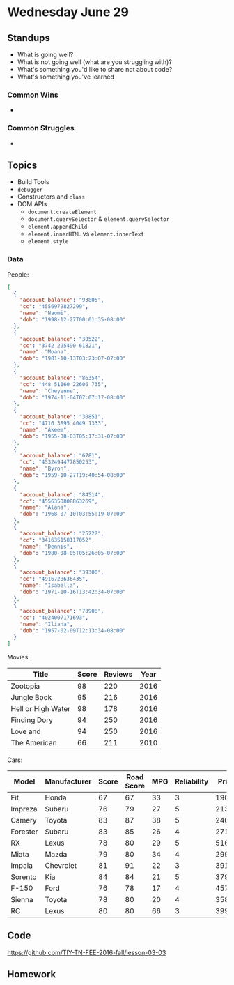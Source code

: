 # Wednesday June 29


## Standups

* What is going well?
* What is not going well (what are you struggling with)?
* What's something you'd like to share not about code?
* What's something you've learned

### Common Wins

*

### Common Struggles

*

## Topics

- Build Tools
- `debugger`
- Constructors and `class`
- DOM APIs
  - `document.createElement`
  - `document.querySelector` & `element.querySelector`
  - `element.appendChild`
  - `element.innerHTML` vs `element.innerText`
  - `element.style`

### Data

People:

```json
[
  {
    "account_balance": "93805",
    "cc": "4556979827299",
    "name": "Naomi",
    "dob": "1998-12-27T00:01:35-08:00"
  },
  {
    "account_balance": "30522",
    "cc": "3742 295490 61821",
    "name": "Moana",
    "dob": "1981-10-13T03:23:07-07:00"
  },
  {
    "account_balance": "86354",
    "cc": "448 51160 22606 735",
    "name": "Cheyenne",
    "dob": "1974-11-04T07:07:17-08:00"
  },
  {
    "account_balance": "30851",
    "cc": "4716 3895 4049 1333",
    "name": "Akeem",
    "dob": "1955-08-03T05:17:31-07:00"
  },
  {
    "account_balance": "6781",
    "cc": "4532494477850253",
    "name": "Byron",
    "dob": "1959-10-27T19:40:54-08:00"
  },
  {
    "account_balance": "84514",
    "cc": "4556350808863269",
    "name": "Alana",
    "dob": "1968-07-10T03:55:19-07:00"
  },
  {
    "account_balance": "25222",
    "cc": "341635158117052",
    "name": "Dennis",
    "dob": "1980-08-05T05:26:05-07:00"
  },
  {
    "account_balance": "39300",
    "cc": "4916728636435",
    "name": "Isabella",
    "dob": "1971-10-16T13:42:34-07:00"
  },
  {
    "account_balance": "78908",
    "cc": "4024007171693",
    "name": "Iliana",
    "dob": "1957-02-09T12:13:34-08:00"
  }
]
```

Movies:

Title              | Score | Reviews | Year
-------------------|-------|---------|-----
Zootopia           | 98    | 220     | 2016
Jungle Book        | 95    | 216     | 2016
Hell or High Water | 98    | 178     | 2016
Finding Dory       | 94    | 250     | 2016
Love and           | 94    | 250     | 2016
The American       | 66    | 211     | 2010

Cars:

Model    | Manufacturer | Score | Road Score | MPG | Reliability | Price
---------|--------------|-------|------------|-----|-------------|------
Fit      | Honda        | 67    | 67         | 33  | 3           | 19025
Impreza  | Subaru       | 76    | 79         | 27  | 5           | 21345
Camery   | Toyota       | 83    | 87         | 38  | 5           | 24089
Forester | Subaru       | 83    | 85         | 26  | 4           | 27145
RX       | Lexus        | 78    | 80         | 29  | 5           | 51630
Miata    | Mazda        | 79    | 80         | 34  | 4           | 29905
Impala   | Chevrolet    | 81    | 91         | 22  | 3           | 39110
Sorento  | Kia          | 84    | 84         | 21  | 5           | 37915
F-150    | Ford         | 76    | 78         | 17  | 4           | 45750
Sienna   | Toyota       | 78    | 80         | 20  | 4           | 35810
RC       | Lexus        | 80    | 80         | 66  | 3           | 39995



## Code

https://github.com/TIY-TN-FEE-2016-fall/lesson-03-03

## Homework
